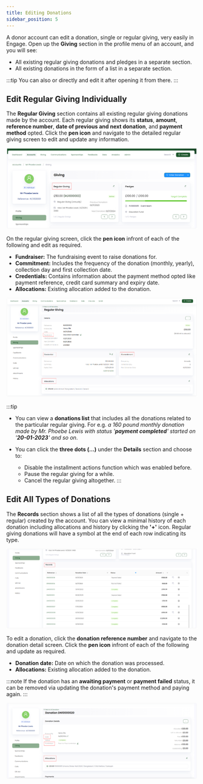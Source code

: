 ```yaml
---
title: Editing Donations
sidebar_position: 5
---
```


A donor account can edit a donation, single or regular giving, very easily in Engage. Open up the **Giving** section in the profile menu of an account, and you will see:

- All existing regular giving donations and pledges in a separate section.
- All existing donations in the form of a list in a separate section.

:::tip
You can also <K2Link route="docs/engage/donations/searching-donations/" text="search for a donation" isInternal /> or <K2Link route="docs/engage/donations/searching-regular-giving/" text="regular giving" isInternal /> directly and edit it after opening it from there.
:::

## Edit Regular Giving Individually

The **Regular Giving** section contains all existing regular giving donations made by the account. Each regular giving shows its **status**, **amount**, **reference number**, **date of previous and next donation**, and **payment method** opted. Click the **pen icon** and navigate to the detailed regular giving screen to edit and update any information.

![View Regular Giving Section](./view-regular-giving.png)

On the regular giving screen, click the **pen icon** infront of each of the following and edit as required.

- **Fundraiser:** The fundraising event to raise donations for.
- **Commitment:** Includes the frequency of the donation (monthly, yearly), collection day and first collection date.
- **Credentials:** Contains information about the payment method opted like payment reference, credit card summary and expiry date.
- **Allocations:** Existing allocation added to the donation.

![Detailed regular giving](./detailed-regular-giving.png)

:::tip
- You can view a **donations list** that includes all the donations related to the particular regular giving. For e.g. *a 160 pound monthly donation made by Mr. Phoebe Lewis with status '**payment completed**' started on '**20-01-2023**' and so on*.  
- You can click the **three dots (...)** under the **Details** section and choose to: 

    - Disable the installment actions function which was enabled before. 
    - Pause the regular giving for a while.
    - Cancel the regular giving altogether.
:::

## Edit All Types of Donations

The **Records** section shows a list of all the types of donations (single + regular) created by the account. You can view a minimal history of each donation including allocations and history by clicking the **'+'** icon. Regular giving donations will have a symbol at the end of each row indicating its type.

![Records of All Donations](./record-list.png)

To edit a donation, click the **donation reference number** and navigate to the donation detail screen. Click the **pen icon** infront of each of the following and update as required.   

- **Donation date:** Date on which the donation was processed.
- **Allocations:** Existing allocation added to the donation.

:::note
If the donation has an **awaiting payment** or **payment failed** status, it can be removed via updating the donation's payment method and paying again.
:::

![donation detail screen](./donation-detail-screen.png)
